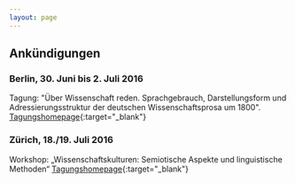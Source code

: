 ```yaml
---
layout: page
---
```


## Ankündigungen

### Berlin, 30. Juni bis 2. Juli 2016

Tagung: "Über Wissenschaft reden. Sprachgebrauch, Darstellungsform und Adressierungsstruktur der deutschen Wissenschaftsprosa um 1800".
[Tagungshomepage]( http://www.zfl-berlin.org/veranstaltungen-detail/items/ueber-wissenschaft-reden.html ){:target="_blank"}

### Zürich, 18./19. Juli 2016

Workshop: „Wissenschaftskulturen: Semiotische Aspekte und linguistische Methoden“
[Tagungshomepage]( http://www.visual-linguistics.net/workshop2016/ ){:target="_blank"}
